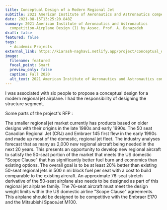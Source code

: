 ```yaml
---
title: Conceptual Design of a Modern Regional Jet
subtitle: 2021 American Institute of Aeronautics and Astronautics competition
date: 2021-08-15T13:25:20.848Z
summary: 2021 American Institute of Aeronautics and Astronautics
  competition-Airplane Design (I) by Assoc. Prof. A. Banazadeh
draft: false
featured: false
tags:
  - Academic Projects
external_link: https://kiarash-naghavi.netlify.app/project/conceptual_design_of_a_modern_regional_jet/
image:
  filename: featured
  focal_point: Smart
  preview_only: false
  caption: Fall 2020
  alt_text: 2021 American Institute of Aeronautics and Astronautics competition
---
```

I was associated with six people to propose a conceptual design for a modern regional jet airplane. I had the responsibility of designing the structure segment. 


Some parts of the project's RFP : 

The smaller regional jet market currently has products based on older designs with their origins in the late 1980s and early 1990s. The 50 seat Canadian Regional Jet (CRJ) and Embraer 145 first flew in the early 1990s and made up most of the domestic, regional jet fleet.
The industry analyses forecast that as many as 2,000 new regional aircraft being needed in the next 20 years. This presents an opportunity to develop new regional aircraft to satisfy the 50-seat portion of the market that meets the US domestic "Scope Clause" that has significantly better fuel burn and economics than existing options. The overall goal is to be at least 20% better than existing 50-seat regional jets in 500 n mi block fuel per seat with a cost to build comparable to the existing aircraft.
An approximate 76-seat stretch derivative of the 50-seat airplane also needs to be designed as part of this regional jet airplane family. The 76-seat aircraft must meet the design weight limits within the US domestic airline "Scope Clause" agreements. This airplane should be designed to be competitive with the Embraer E170 and the Mitsubishi SpaceJet M100.